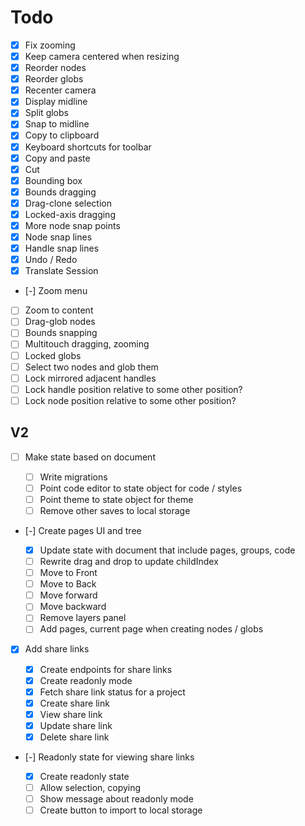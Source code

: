 # Todo

- [x] Fix zooming
- [x] Keep camera centered when resizing
- [x] Reorder nodes
- [x] Reorder globs
- [x] Recenter camera
- [x] Display midline
- [x] Split globs
- [x] Snap to midline
- [x] Copy to clipboard
- [x] Keyboard shortcuts for toolbar
- [x] Copy and paste
- [x] Cut
- [x] Bounding box
- [x] Bounds dragging
- [x] Drag-clone selection
- [x] Locked-axis dragging
- [x] More node snap points
- [x] Node snap lines
- [x] Handle snap lines
- [x] Undo / Redo
- [x] Translate Session
- [-] Zoom menu
- [ ] Zoom to content
- [ ] Drag-glob nodes
- [ ] Bounds snapping
- [ ] Multitouch dragging, zooming
- [ ] Locked globs
- [ ] Select two nodes and glob them
- [ ] Lock mirrored adjacent handles
- [ ] Lock handle position relative to some other position?
- [ ] Lock node position relative to some other position?

## V2

- [ ] Make state based on document

  - [ ] Write migrations
  - [ ] Point code editor to state object for code / styles
  - [ ] Point theme to state object for theme
  - [ ] Remove other saves to local storage

- [-] Create pages UI and tree

  - [x] Update state with document that include pages, groups, code
  - [ ] Rewrite drag and drop to update childIndex
  - [ ] Move to Front
  - [ ] Move to Back
  - [ ] Move forward
  - [ ] Move backward
  - [ ] Remove layers panel
  - [ ] Add pages, current page when creating nodes / globs

- [x] Add share links

  - [x] Create endpoints for share links
  - [x] Create readonly mode
  - [x] Fetch share link status for a project
  - [x] Create share link
  - [x] View share link
  - [x] Update share link
  - [x] Delete share link

- [-] Readonly state for viewing share links

  - [x] Create readonly state
  - [ ] Allow selection, copying
  - [ ] Show message about readonly mode
  - [ ] Create button to import to local storage
